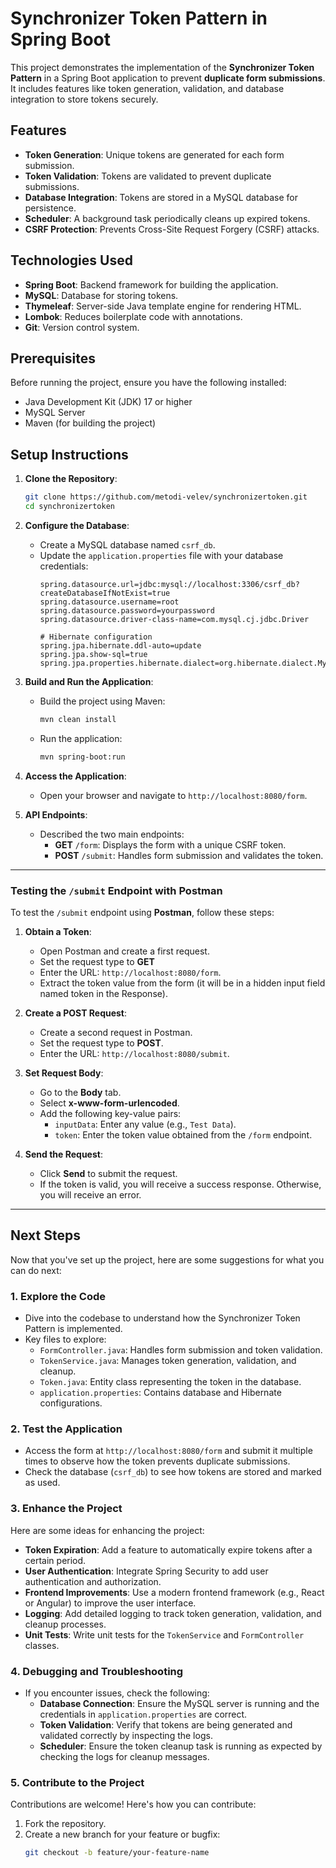 # Synchronizer Token Pattern in Spring Boot

This project demonstrates the implementation of the **Synchronizer Token Pattern** in a Spring Boot application to prevent **duplicate form submissions**. It includes features like token generation, validation, and database integration to store tokens securely.

## Features

- **Token Generation**: Unique tokens are generated for each form submission.
- **Token Validation**: Tokens are validated to prevent duplicate submissions.
- **Database Integration**: Tokens are stored in a MySQL database for persistence.
- **Scheduler**: A background task periodically cleans up expired tokens.
- **CSRF Protection**: Prevents Cross-Site Request Forgery (CSRF) attacks.

## Technologies Used

- **Spring Boot**: Backend framework for building the application.
- **MySQL**: Database for storing tokens.
- **Thymeleaf**: Server-side Java template engine for rendering HTML.
- **Lombok**: Reduces boilerplate code with annotations.
- **Git**: Version control system.

## Prerequisites

Before running the project, ensure you have the following installed:

- Java Development Kit (JDK) 17 or higher
- MySQL Server
- Maven (for building the project)

## Setup Instructions

1. **Clone the Repository**:
   ```bash
   git clone https://github.com/metodi-velev/synchronizertoken.git
   cd synchronizertoken

2. **Configure the Database**:
   - Create a MySQL database named `csrf_db`.
   - Update the `application.properties` file with your database credentials:
     ```properties
     spring.datasource.url=jdbc:mysql://localhost:3306/csrf_db?createDatabaseIfNotExist=true
     spring.datasource.username=root
     spring.datasource.password=yourpassword
     spring.datasource.driver-class-name=com.mysql.cj.jdbc.Driver

     # Hibernate configuration
     spring.jpa.hibernate.ddl-auto=update
     spring.jpa.show-sql=true
     spring.jpa.properties.hibernate.dialect=org.hibernate.dialect.MySQL8Dialect

3. **Build and Run the Application**:
   - Build the project using Maven:
       ```bash
       mvn clean install
   - Run the application:
       ```bash
       mvn spring-boot:run

4. **Access the Application**:
   - Open your browser and navigate to `http://localhost:8080/form`.

5. **API Endpoints**:
   - Described the two main endpoints:
     - **GET** `/form`: Displays the form with a unique CSRF token.
     - **POST** `/submit`: Handles form submission and validates the token.
       
---

### **Testing the `/submit` Endpoint with Postman**

To test the `/submit` endpoint using **Postman**, follow these steps:

1. **Obtain a Token**:
   - Open Postman and create a first request.
   - Set the request type to **GET**
   - Enter the URL: `http://localhost:8080/form`.
   - Extract the token value from the form (it will be in a hidden input field named token in the Response).

2. **Create a POST Request**:
   - Create a second request in Postman.
   - Set the request type to **POST**.
   - Enter the URL: `http://localhost:8080/submit`.

3. **Set Request Body**:
   - Go to the **Body** tab.
   - Select **x-www-form-urlencoded**.
   - Add the following key-value pairs:
     - `inputData`: Enter any value (e.g., `Test Data`).
     - `token`: Enter the token value obtained from the `/form` endpoint.

4. **Send the Request**:
   - Click **Send** to submit the request.
   - If the token is valid, you will receive a success response. Otherwise, you will receive an error.

---

## Next Steps

Now that you've set up the project, here are some suggestions for what you can do next:

### **1. Explore the Code**
- Dive into the codebase to understand how the Synchronizer Token Pattern is implemented.
- Key files to explore:
  - `FormController.java`: Handles form submission and token validation.
  - `TokenService.java`: Manages token generation, validation, and cleanup.
  - `Token.java`: Entity class representing the token in the database.
  - `application.properties`: Contains database and Hibernate configurations.

### **2. Test the Application**
- Access the form at `http://localhost:8080/form` and submit it multiple times to observe how the token prevents duplicate submissions.
- Check the database (`csrf_db`) to see how tokens are stored and marked as used.

### **3. Enhance the Project**
Here are some ideas for enhancing the project:
- **Token Expiration**: Add a feature to automatically expire tokens after a certain period.
- **User Authentication**: Integrate Spring Security to add user authentication and authorization.
- **Frontend Improvements**: Use a modern frontend framework (e.g., React or Angular) to improve the user interface.
- **Logging**: Add detailed logging to track token generation, validation, and cleanup processes.
- **Unit Tests**: Write unit tests for the `TokenService` and `FormController` classes.

### **4. Debugging and Troubleshooting**
- If you encounter issues, check the following:
  - **Database Connection**: Ensure the MySQL server is running and the credentials in `application.properties` are correct.
  - **Token Validation**: Verify that tokens are being generated and validated correctly by inspecting the logs.
  - **Scheduler**: Ensure the token cleanup task is running as expected by checking the logs for cleanup messages.

### **5. Contribute to the Project**
Contributions are welcome! Here's how you can contribute:
1. Fork the repository.
2. Create a new branch for your feature or bugfix:
   ```bash
   git checkout -b feature/your-feature-name
